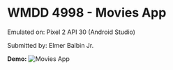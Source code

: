 # WMDD 4998 - Movies App

Emulated on: Pixel 2 API 30 (Android Studio)

Submitted by: Elmer Balbin Jr.

__Demo:__
![Movies App](https://s9.gifyu.com/images/react-native-movies-app.gif)
